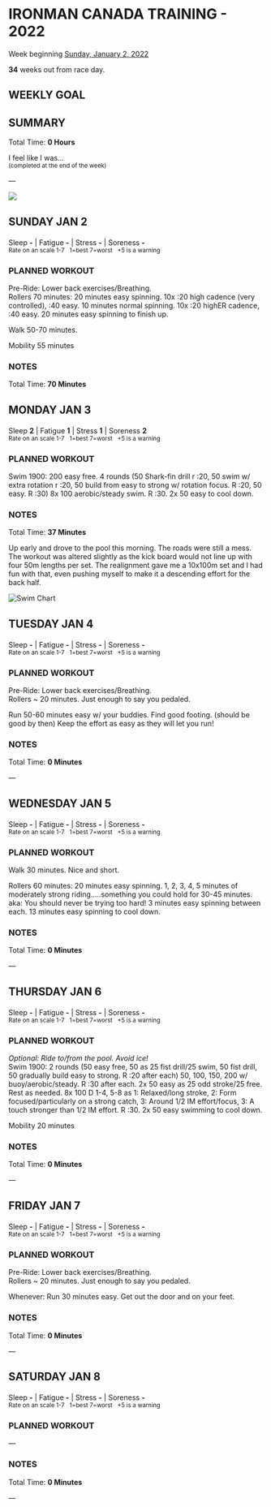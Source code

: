 # IRONMAN CANADA TRAINING - 2022
Week beginning [Sunday, January 2, 2022](javascript:flick('sun');)

**34** weeks out from race day.

## WEEKLY GOAL


## SUMMARY
Total Time: **0 Hours**

I feel like I was...
<br /><sup>(completed at the end of the week)</sup>

&mdash;

![](/assets/jpg/II-9x550.jpeg)

## SUNDAY JAN 2
Sleep **-** | Fatigue **-** | Stress **-** | Soreness **-**
<sup><br />Rate on an scale 1-7 &nbsp; 1=best 7=worst &nbsp; +5 is a warning</sup>

### PLANNED WORKOUT
Pre-Ride: Lower back exercises/Breathing.   
Rollers 70 minutes: 20 minutes easy spinning. 
10x :20 high cadence (very controlled), :40 easy. 10 minutes normal spinning.
10x :20 highER cadence, :40 easy. 20 minutes easy spinning to finish up.

Walk 50-70 minutes. 

Mobility 55 minutes

### NOTES
Total Time: **70 Minutes**



<!---->
## MONDAY JAN 3
Sleep **2** | Fatigue **1** | Stress **1** | Soreness **2**
<sup><br />Rate on an scale 1-7 &nbsp; 1=best 7=worst &nbsp; +5 is a warning</sup>

### PLANNED WORKOUT
Swim 1900: 
200 easy free. 
4 rounds (50 Shark-fin drill r :20, 50 swim w/ extra rotation r :20, 50 build from easy to strong w/ rotation focus. R :20, 50 easy. R :30)
8x 100 aerobic/steady swim. R :30. 
2x 50 easy to cool down.

### NOTES
Total Time: **37 Minutes**

Up early and drove to the pool this morning.  The roads were still a mess.  The workout was altered slightly as the kick board would not line up with four 50m lengths per set.  The realignment gave me a 10x100m set and I had fun with that, even pushing myself to make it a descending effort for the back half.

![Swim Chart](/assets/jpg/swim-20210103.jpeg)

<!---->
## TUESDAY JAN 4
Sleep **-** | Fatigue **-** | Stress **-** | Soreness **-**
<sup><br />Rate on an scale 1-7 &nbsp; 1=best 7=worst &nbsp; +5 is a warning</sup>

### PLANNED WORKOUT
Pre-Ride: Lower back exercises/Breathing.  
Rollers ~ 20 minutes. Just enough to say you pedaled.

Run 50-60 minutes easy w/ your buddies. Find good footing. (should be good by then) Keep the effort as easy as they will let you run!

### NOTES
Total Time: **0 Minutes**

&mdash;  

<!---->
## WEDNESDAY JAN 5
Sleep **-** | Fatigue **-** | Stress **-** | Soreness **-**
<sup><br />Rate on an scale 1-7 &nbsp; 1=best 7=worst &nbsp; +5 is a warning</sup>

### PLANNED WORKOUT
Walk 30 minutes. Nice and short.

Rollers 60 minutes: 20 minutes easy spinning. 1, 2, 3, 4, 5 minutes of moderately strong riding.....something you could hold for 30-45 minutes. aka: You should never be trying too hard! 3 minutes easy spinning between each. 13 minutes easy spinning to cool down.

### NOTES
Total Time: **0 Minutes**

&mdash;  

<!---->
## THURSDAY JAN 6
Sleep **-** | Fatigue **-** | Stress **-** | Soreness **-**
<sup><br />Rate on an scale 1-7 &nbsp; 1=best 7=worst &nbsp; +5 is a warning</sup>

### PLANNED WORKOUT
_Optional: Ride to/from the pool. Avoid ice!_  
Swim 1900: 
2 rounds (50 easy free, 50 as 25 fist drill/25 swim, 50 fist drill, 50 gradually build easy to strong. R :20 after each)
50, 100, 150, 200 w/ buoy/aerobic/steady. R :30 after each. 
2x 50 easy as 25 odd stroke/25 free. Rest as needed. 
8x 100 D 1-4, 5-8 as 1: Relaxed/long stroke, 2: Form focused/particularly on a strong catch, 3: Around 1/2 IM effort/focus, 3: A touch stronger than 1/2 IM effort. R :30. 
2x 50 easy swimming to cool down.

Mobility 20 minutes

### NOTES
Total Time: **0 Minutes**

&mdash;  

<!---->
## FRIDAY JAN 7
Sleep **-** | Fatigue **-** | Stress **-** | Soreness **-**
<sup><br />Rate on an scale 1-7 &nbsp; 1=best 7=worst &nbsp; +5 is a warning</sup>

### PLANNED WORKOUT
Pre-Ride: Lower back exercises/Breathing.  
Rollers ~ 20 minutes. Just enough to say you pedaled. 

Whenever: Run 30 minutes easy. Get out the door and on your feet.

### NOTES
Total Time: **0 Minutes**

&mdash;  

<!---->
## SATURDAY JAN 8
Sleep **-** | Fatigue **-** | Stress **-** | Soreness **-**
<sup><br />Rate on an scale 1-7 &nbsp; 1=best 7=worst &nbsp; +5 is a warning</sup>

### PLANNED WORKOUT
&mdash;  

### NOTES
Total Time: **0 Minutes**

&mdash;  
